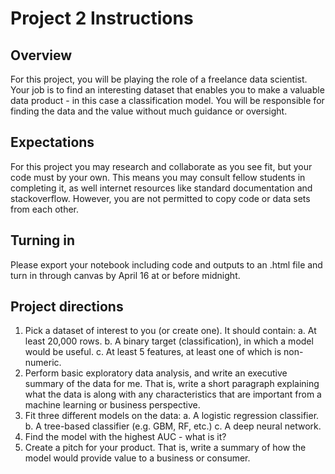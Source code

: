 # Project 2 Instructions

## Overview

For this project, you will be playing the role of a freelance data scientist. Your job is to find an interesting dataset that enables you to make a valuable data product - in this case a classification model. You will be responsible for finding the data and the value without much guidance or oversight.

## Expectations

For this project you may research and collaborate as you see fit, but your code must by your own. This means you may consult fellow students in completing it, as well internet resources like standard documentation and stackoverflow. However, you are not permitted to copy code or data sets from each other.

## Turning in

Please export your notebook including code and outputs to an .html file and turn in through canvas by April 16 at or before midnight.

## Project directions

1. Pick a dataset of interest to you (or create one). It should contain:
	a. At least 20,000 rows.
	b. A binary target (classification), in which a model would be useful.
	c. At least 5 features, at least one of which is non-numeric.
2. Perform basic exploratory data analysis, and write an executive summary of the data for me. That is, write a short paragraph explaining what the data is along with any characteristics that are important from a machine learning or business perspective.
3. Fit three different models on the data:
	a. A logistic regression classifier.
	b. A tree-based classifier (e.g. GBM, RF, etc.)
	c. A deep neural network. 
4. Find the model with the highest AUC - what is it?
5. Create a pitch for your product. That is, write a summary of how the model would provide value to a business or consumer.
